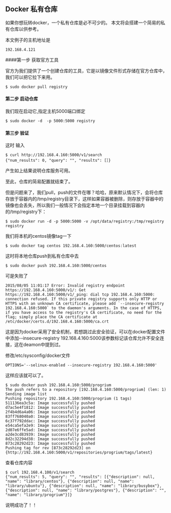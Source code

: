 ## Docker 私有仓库

如果你想玩转docker，一个私有仓库是必不可少的。
本文将会搭建一个简易的私有仓库以供参考。

本文例子的主机地址是

	192.168.4.121

####第一步 获取官方工具

官方为我们提供了一个创建仓库的工具，它是以镜像文件形式存储在官方仓库中，我们可以把它拉下来用。

	$ sudo docker pull registry

#### 第二步 启动仓库

我们现在启动它,指定主机5000端口绑定

	$ sudo docker -d  -p 5000:5000 registry

#### 第三步 验证

这时 输入

	$ curl http://192.168.4.160:5000/v1/search
	{"num_results": 0, "query": "", "results": [］}

产生如上结果说明仓库服务可用。

至此，仓库的简易配置就结束了。

但是问题来了，我们pull，push的文件在哪？哈哈，原来默认情况下，会将仓库存放于容器内的/tmp/registry目录下，这样如果容器被删除，则存放于容器中的镜像也会丢失，所以我们一般情况下会指定本地一个目录挂载到容器内的/tmp/registry下：

	$ sudo docker run -d -p 5000:5000 -v /opt/data/registry:/tmp/registry registry

我们将本机的centos镜像tag一下

	$ sudo docker tag centos 192.168.4.160:5000/centos:latest

这时将本地仓库push到私有仓库中去

	$ sudo docker push 192.168.4.160:5000/centos

可是失败了

	2015/08/05 11:01:17 Error: Invalid registry endpoint https://192.168.4.160:5000/v1/: Get https://192.168.4.160:5000/v1/_ping: dial tcp 192.168.4.160:5000: connection refused. If this private registry supports only HTTP or HTTPS with an unknown CA certificate, please add `--insecure-registry 192.168.4.160:5000` to the daemon's arguments. In the case of HTTPS, if you have access to the registry's CA certificate, no need for the flag; simply place the CA certificate at /etc/docker/certs.d/192.168.4.160:5000/ca.crt

这是因为docker采用了安全机制，若想跳过此安全验证，可以在docker配置文件中添加--insecure-registry 192.168.4.160:5000该参数标记该仓库允许不安全连接，这在deamon中提到过。

修改/etc/sysconfig/docker文件

	OPTIONS='--selinux-enabled --insecure-registry 192.168.4.160:5000'

这样应该就可以了。

	$ sudo docker push 192.168.4.160:5000/progrium
	The push refers to a repository [192.168.4.160:5000/progrium] (len: 1)
	Sending image list
	Pushing repository 192.168.4.160:5000/progrium (1 tags)
	511136ea3c5a: Image successfully pushed
	d7ac5e4f1812: Image successfully pushed
	2f4b4d6a4a06: Image successfully pushed
	83ff768040a0: Image successfully pushed
	6c37f792ddac: Image successfully pushed
	e54ca5efa2e9: Image successfully pushed
	2d07e6ffe5ad: Image successfully pushed
	a2de3cd83939: Image successfully pushed
	8d2c32294d38: Image successfully pushed
	873c28292d23: Image successfully pushed
	Pushing tag for rev [873c28292d23] on {http://192.168.4.160:5000/v1/repositories/progrium/tags/latest}

查看仓库内容

	$ curl 192.168.4.100/v1/search
	{"num_results": 5, "query": "", "results": [{"description": null, "name": "library/centos"}, {"description": null, "name": "library/ubuntu"}, {"description": null, "name": "library/busybox"}, {"description": null, "name": "library/postgres"}, {"description": "", "name": "library/progrium"}]}

说明成功了！！
